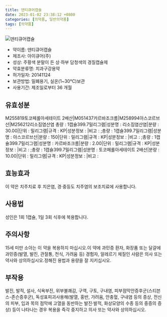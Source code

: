```yaml
---
title: 덴티큐어캡슐
date: 2023-01-02 23:38:12 +0800
categories: [의약품, 일반의약품]
tags: [의약품]
---
```

![덴티큐어캡슐](https://nedrug.mfds.go.kr/pbp/cmn/itemImageDownload/1NOwp2F6HRJ)

- 약이름: 덴티큐어캡슐
- 제조사: 아이큐어(주)
- 성상: 주황색 분말이 든 상·하부 담청색의 경질캡슐제
- 약효분류명: 치과구강용약
- 허가일자: 20141124
- 보관방법: 밀폐용기, 실온(1~30℃)보관
- 사용기간: 제조일로부터 36 개월
## 유효성분
M255819토코페롤아세테이트 2배산|M051437카르바조크롬|M258994아스코르브산|M256212리소짐염산염
총량 : 1캡슐399.7밀리그램|성분명 : 리소짐염산염|분량 : 30.00|단위 : 밀리그램|규격 : KP|성분정보 : |비고 : ;총량 : 1캡슐399.7밀리그램|성분명 : 아스코르브산|분량 : 150|단위 : 밀리그램|규격 : KP|성분정보 : |비고 : ;총량 : 1캡슐399.7밀리그램|성분명 : 카르바조크롬|분량 : 2.00|단위 : 밀리그램|규격 : KP|성분정보 : |비고 : ;총량 : 1캡슐399.7밀리그램|성분명 : 토코페롤아세테이트 2배산|분량 : 10.00|단위 : 밀리그램|규격 : KP|성분정보 : |비고 :
## 효능효과
이 약은 치주치료 후 치은염, 경·중등도 치주염의 보조치료에 사용합니다.
## 사용법
성인은 1회 1캡슐, 1일 3회 식후에 복용합니다.
## 주의사항
15세 미만 소아는 이 약을 복용하지 마십시오.이 약에 과민증 환자, 화장품 또는 달걀에 과민증(발열, 발진, 관절통, 천식, 가려움 등) 경험자, 알레르기 체질인 사람은 의사 또는 약사와 상의하십시오.정해진 용법과 용량을 잘 지키십시오.
## 부작용
발진, 발적, 설사, 식욕부진, 위부불쾌감, 구역, 구토, 구내염, 피부점막안증후군(스티븐스-존슨증후군), 독성표피괴사용해(발열, 홍반, 가려움, 안충혈, 구내염 등의 증상, 전신의 피부, 입과 목의 점막에 고열을 동반하는 발진·발적, 화상모양의 수종 등의 중증의 증상) 등이 나타나는 경우 복용을 즉각 중지하고 의사 또는 약사와 상의하십시오.
